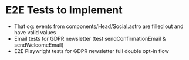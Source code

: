 # E2E Tests to Implement

- That og: events from components/Head/Social.astro are filled out and have valid values
- Email tests for GDPR newsletter (test sendConfirmationEmail & sendWelcomeEmail)
- E2E Playwright tests for GDPR newsletter full double opt-in flow
